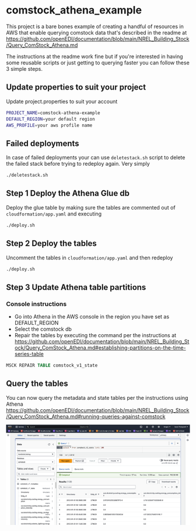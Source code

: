 # comstock_athena_example
This project is a bare bones example of creating a handful of resources in AWS that enable querying comstock data that's described in the readme at https://github.com/openEDI/documentation/blob/main/NREL_Building_Stock/Query_ComStock_Athena.md

The instructions at the readme work fine but if you're interested in having some reusable scripts or just getting to querying faster you can follow these 3 simple steps.

## Update properties to suit your project
Update project.properties to suit your account
```bash
PROJECT_NAME=comstock-athena-example
DEFAULT_REGION=your default region
AWS_PROFILE=your aws profile name
```

## Failed deployments
In case of failed deployments your can use ```deletestack.sh``` script to delete the failed stack before trying to redeploy again.  Very simply

```bash
./deletestack.sh
```

## Step 1 Deploy the Athena Glue db
Deploy the glue table by making sure the tables are commented out of ```cloudformation/app.yaml``` and executing

```bash
./deploy.sh
```

## Step 2 Deploy the tables
Uncomment the tables in ```cloudformation/app.yaml``` and then redeploy

```bash
./deploy.sh
```

## Step 3 Update Athena table partitions

### Console instructions
- Go into Athena in the AWS console in the region you have set as DEFAULT_REGION
- Select the comstock db
- Repair the tables by executing the command per the instructions at https://github.com/openEDI/documentation/blob/main/NREL_Building_Stock/Query_ComStock_Athena.md#establishing-partitions-on-the-time-series-table

```sql
MSCK REPAIR TABLE comstock_v1_state
```

## Query the tables
You can now query the metadata and state tables per the instructions using Athena
https://github.com/openEDI/documentation/blob/main/NREL_Building_Stock/Query_ComStock_Athena.md#running-queries-against-comstock

![](finished_view.png)